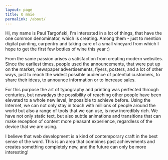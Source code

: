 ```yaml
---
layout: page
title: O mnie
permalink: /about/
---
```


Hi, my name is Paul Targoński, I'm interested in a lot of things, that have the one common denominator, which is creating. Among them - just to mention digital painting, carpentry and taking care of a small vineyard from which I hope to get the first few bottles of wine this year :)

From the same passion arises a satisfaction from creating modern websites. Since the earliest times, people used the announcements, that were put up on the market, newspaper advertisements, flyers, posters, and a lot of other ways, just to reach the widest possible audience of potential customers, to share their ideas, to announce information or to increase sales.

For this purpose the art of typography and printing was perfected through centuries, but nowadays the possibility of reaching other people have been elevated to a whole new level, impossible to achieve before. Using the Internet, we can not only stay in touch with millions of people around the world but also a range of tools that we can use, is now incredibly rich. We have not only static text, but also subtle animations and transitions that can make reception of content more pleasant experience, regardless of the device that we are using.

I believe that web development is a kind of contemporary craft in the best sense of the word. This is an area that combines past achievements and creates something completely new, and the future can only be more interesting!

